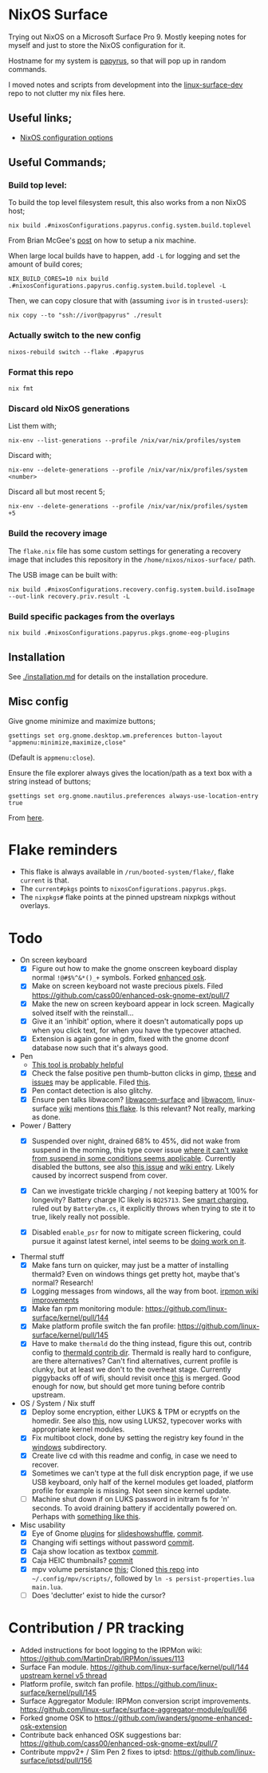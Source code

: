 # NixOS Surface

Trying out NixOS on a Microsoft Surface Pro 9. Mostly keeping notes for myself and just to store the
NixOS configuration for it.

Hostname for my system is [papyrus](https://en.wikipedia.org/wiki/Papyrus), so that will pop up in
random commands.

I moved notes and scripts from development into the [linux-surface-dev](https://github.com/iwanders/linux-surface-dev)
repo to not clutter my nix files here.

## Useful links;

- [NixOS configuration options](https://nixos.org/manual/nixos/stable/options)

## Useful Commands;

### Build top level:
To build the top level filesystem result, this also works from a non NixOS host;
```
nix build .#nixosConfigurations.papyrus.config.system.build.toplevel
```
From Brian McGee's [post](https://bmcgee.ie/posts/2022/12/setting-up-my-new-laptop-nix-style/) on
how to setup a nix machine.

When large local builds have to happen, add `-L` for logging and set the amount of build cores;
```
NIX_BUILD_CORES=10 nix build .#nixosConfigurations.papyrus.config.system.build.toplevel -L
```

Then, we can copy closure that with (assuming `ivor` is in `trusted-users`):
```
nix copy --to "ssh://ivor@papyrus" ./result
```

### Actually switch to the new config
```
nixos-rebuild switch --flake .#papyrus
```

### Format this repo
```
nix fmt
```

### Discard old NixOS generations
List them with;
```
nix-env --list-generations --profile /nix/var/nix/profiles/system
```

Discard with;
```
nix-env --delete-generations --profile /nix/var/nix/profiles/system <number>
```

Discard all but most recent 5;
```
nix-env --delete-generations --profile /nix/var/nix/profiles/system  +5
```

### Build the recovery image
The `flake.nix` file has some custom settings for generating a recovery image that includes this repository in the `/home/nixos/nixos-surface/` path.

The USB image can be built with:
```
nix build .#nixosConfigurations.recovery.config.system.build.isoImage --out-link recovery.priv.result -L
```

### Build specific packages from the overlays
```
nix build .#nixosConfigurations.papyrus.pkgs.gnome-eog-plugins
```

## Installation

See [./installation.md](./installation.md) for details on the installation procedure.


## Misc config

Give gnome minimize and maximize buttons;
```
gsettings set org.gnome.desktop.wm.preferences button-layout "appmenu:minimize,maximize,close"
```
(Default is `appmenu:close`).

Ensure the file explorer always gives the location/path as a text box with a string instead of buttons;
```
gsettings set org.gnome.nautilus.preferences always-use-location-entry true
```
From [here](https://www.reddit.com/r/gnome/comments/8m2kf9/enable_url_bar_in_gnome_files/).

# Flake reminders

- This flake is always available in `/run/booted-system/flake/`, flake `current` is that.
- The `current#pkgs` points to `nixosConfigurations.papyrus.pkgs`.
- The `nixpkgs#` flake points at the pinned upstream nixpkgs without overlays.


# Todo

- On screen keyboard
  - [x] Figure out how to make the gnome onscreen keyboard display normal `!@#$%^&*()_+` symbols. Forked [enhanced osk](https://github.com/iwanders/gnome-enhanced-osk-extension).
  - [x] Make on screen keyboard not waste precious pixels. Filed https://github.com/cass00/enhanced-osk-gnome-ext/pull/7
  - [x] Make the new on screen keyboard appear in lock screen. Magically solved itself with the reinstall...
  - [x] Give it an 'inhibit' option, where it doesn't automatically pops up when you click text, for when you have the typecover attached.
  - [x] Extension is again gone in gdm, fixed with the gnome dconf database now such that it's always good.

- Pen
  - [This tool is probably helpful](https://patrickhlauke.github.io/touch/pen-tracker/)
  - [x] Check the false positive pen thumb-button clicks in gimp, [these](https://github.com/linux-surface/iptsd/issues/102) and [issues](https://github.com/quo/iptsd/issues/5) may be applicable. Filed [this](https://github.com/linux-surface/iptsd/pull/156).
  - [x] Pen contact detection is also glitchy.
  - [x] Ensure pen talks libwacom? [libwacom-surface](https://github.com/linux-surface/libwacom-surface/tree/master) and [libwacom](https://github.com/linux-surface/libwacom), linux-surface [wiki](https://github.com/linux-surface/linux-surface/wiki/Installation-and-Setup) mentions [this flake](https://github.com/hpfr/system/blob/2e5b3b967b0436203d7add6adbd6b6f55e87cf3c/hosts/linux-surface.nix). Is this relevant? Not really, marking as done.

- Power / Battery
  - [x] Suspended over night, drained 68% to 45%, did not wake from suspend in the morning, this type cover issue [where it can't wake from suspend in some conditions seems applicable](https://github.com/linux-surface/linux-surface/issues/1183). Currently disabled the buttons, see also [this issue](https://github.com/linux-surface/linux-surface/issues/1224) and [wiki entry](https://github.com/linux-surface/linux-surface/wiki/Known-Issues-and-FAQ#suspend-aka-sleep-vs-lid-closingopening-events). Likely caused by incorrect suspend from cover.
  - [x] Can we investigate trickle charging / not keeping battery at 100% for longevity? Battery charge IC likely is `BQ25713`. See [smart charging](https://support.microsoft.com/en-us/surface/smart-charging-on-surface-dda48e48-950b-421c-a436-c48c55e158c4), ruled out by `BatteryDm.cs`, it explicitly throws when trying to ste it to true, likely really not possible. 
  - [x] Disabled `enable_psr` for now to mitigate screen flickering, could pursue it against latest kernel, intel seems to be [doing work on it](https://lore.kernel.org/all/PH7PR11MB59817424A663BFE56322E1ADF9472@PH7PR11MB5981.namprd11.prod.outlook.com/).


- Thermal stuff
  - [x] Make fans turn on quicker, may just be a matter of installing thermald? Even on windows things get pretty hot, maybe that's normal? Research!
  - [x] Logging messages from windows, all the way from boot. [irpmon wiki improvements](https://github.com/MartinDrab/IRPMon/issues/113)
  - [x] Make fan rpm monitoring module: https://github.com/linux-surface/kernel/pull/144
  - [x] Make platform profile switch the fan profile: https://github.com/linux-surface/kernel/pull/145
  - [x] Have to make `thermald` do the thing instead, figure this out, contrib config to [thermald contrib dir](https://github.com/linux-surface/linux-surface/tree/master/contrib/thermald). Thermald is really hard to configure, are there alternatives? Can't find alternatives, current profile is clunky, but at least we don't to the overheat stage. Currently piggybacks off of wifi, should revisit once [this](https://github.com/linux-surface/surface-aggregator-module/issues/59) is merged. Good enough for now, but should get more tuning before contrib upstream.

- OS / System / Nix stuff
  - [x] Deploy some encryption, either LUKS & TPM or ecryptfs on the homedir. See also [this](https://github.com/linux-surface/linux-surface/wiki/Disk-Encryption), now using LUKS2, typecover works with appropriate kernel modules.
  - [x] Fix multiboot clock, done by setting the registry key found in the [windows](./windows) subdirectory.
  - [x] Create live cd with this readme and config, in case we need to recover.
  - [x] Sometimes we can't type at the full disk encryption page, if we use USB keyboard, only half of the kernel modules get loaded, platform profile for example is missing. Not seen since kernel update.
  - [ ] Machine shut down if on LUKS password in initram fs for 'n' seconds. To avoid draining battery if accidentally powered on. Perhaps with [something like this](https://bbs.archlinux.org/viewtopic.php?pid=2176578#p2176578).

- Misc usability
  - [x] Eye of Gnome [plugins](https://wiki.gnome.org/Apps(2f)EyeOfGnome(2f)Plugins.html) for [slideshowshuffle](https://help.gnome.org/users/eog/stable/plugin-slideshow-shuffle.html.en), [commit](https://github.com/iwanders/nixos-surface/commit/7c06fe62928fd5f073e84ece7eb42ccc5638da5c).
  - [x] Changing wifi settings without password [commit](https://github.com/iwanders/nixos-surface/commit/59a8c4ebf5c25628c7428d1b1af00276d49b7587).
  - [x] Caja show location as textbox [commit](https://github.com/iwanders/nixos-surface/commit/dd60564e8ebd76a722f231fb073518a579e65f22).
  - [x] Caja HEIC thumbnails? [commit](https://github.com/iwanders/nixos-surface/commit/d5c2f17de997607ec0d10abb4cb18f7c44680fca)
  - [x] mpv volume persistance [this](https://github.com/mpv-player/mpv/issues/1913#issuecomment-1127102576); Cloned [this repo](https://github.com/d87/mpv-persist-properties) into `~/.config/mpv/scripts/`, followed by `ln -s persist-properties.lua  main.lua`.
  - [ ] Does 'declutter' exist to hide the cursor?

# Contribution / PR tracking

- Added instructions for boot logging to the IRPMon wiki: https://github.com/MartinDrab/IRPMon/issues/113
- Surface Fan module. https://github.com/linux-surface/kernel/pull/144  [upstream kernel v5 thread](https://lore.kernel.org/linux-hwmon/20240131005856.10180-1-ivor@iwanders.net/T/)
- Platform profile, switch fan profile. https://github.com/linux-surface/kernel/pull/145
- Surface Aggregator Module: IRPMon conversion script improvements. https://github.com/linux-surface/surface-aggregator-module/pull/66
- Forked gnome OSK to https://github.com/iwanders/gnome-enhanced-osk-extension
- Contribute back enhanced OSK suggestions bar: https://github.com/cass00/enhanced-osk-gnome-ext/pull/7
- Contribute mppv2+ / Slim Pen 2 fixes to iptsd: https://github.com/linux-surface/iptsd/pull/156


